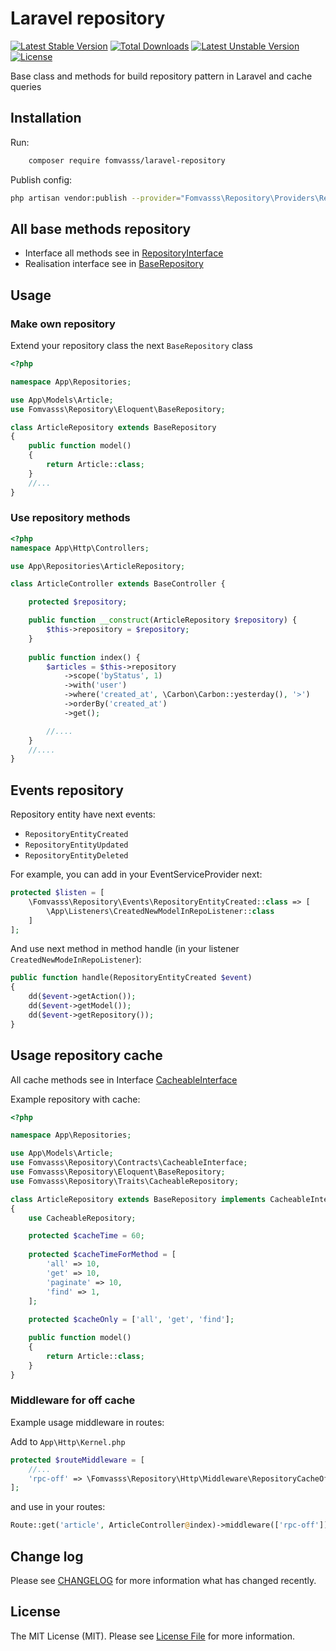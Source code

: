 # Laravel repository

[![Latest Stable Version](https://poser.pugx.org/fomvasss/laravel-repository/v/stable)](https://packagist.org/packages/fomvasss/laravel-repository)
[![Total Downloads](https://poser.pugx.org/fomvasss/laravel-repository/downloads)](https://packagist.org/packages/fomvasss/laravel-repository)
[![Latest Unstable Version](https://poser.pugx.org/fomvasss/laravel-repository/v/unstable)](https://packagist.org/packages/fomvasss/laravel-repository)
[![License](https://poser.pugx.org/fomvasss/laravel-repository/license)](https://packagist.org/packages/fomvasss/laravel-repository)

Base class and methods for build repository pattern in Laravel and cache queries

## Installation
Run:
```bash
	composer require fomvasss/laravel-repository
```
Publish config:
```bash
php artisan vendor:publish --provider="Fomvasss\Repository\Providers\RepositoryServiceProvider" --tag="repository-config"
```

## All base methods repository

- Interface all methods see in [RepositoryInterface](src/Contracts/RepositoryInterface.php)
- Realisation interface see in [BaseRepository](src/Eloquent/BaseRepository.php)

## Usage

### Make own repository

Extend your repository class the next `BaseRepository` class
```php
<?php

namespace App\Repositories;

use App\Models\Article;
use Fomvasss\Repository\Eloquent\BaseRepository;

class ArticleRepository extends BaseRepository
{
    public function model()
    {
        return Article::class;
    }
    //...
}

```

### Use repository methods
```php
<?php
namespace App\Http\Controllers;

use App\Repositories\ArticleRepository;

class ArticleController extends BaseController {

    protected $repository;

    public function __construct(ArticleRepository $repository) {
        $this->repository = $repository;
    }
    
    public function index() {
		$articles = $this->repository
			->scope('byStatus', 1)
			->with('user')
			->where('created_at', \Carbon\Carbon::yesterday(), '>')
			->orderBy('created_at')
			->get();

        //....
    }
    //....
}
```

## Events repository

Repository entity have next events:
- `RepositoryEntityCreated`
- `RepositoryEntityUpdated`
- `RepositoryEntityDeleted`

For example, you can add in your EventServiceProvider next:
```php
protected $listen = [
	\Fomvasss\Repository\Events\RepositoryEntityCreated::class => [
		\App\Listeners\CreatedNewModelInRepoListener::class
	]
];
```
And use next method in method handle (in your listener `CreatedNewModeInRepoListener`):

```php
public function handle(RepositoryEntityCreated $event)
{
	dd($event->getAction());
	dd($event->getModel());
	dd($event->getRepository());
}
```


## Usage repository cache

All cache methods see in Interface [CacheableInterface](src/Contracts/CacheableInterface.php)

Example repository with cache:

```php
<?php

namespace App\Repositories;

use App\Models\Article;
use Fomvasss\Repository\Contracts\CacheableInterface;
use Fomvasss\Repository\Eloquent\BaseRepository;
use Fomvasss\Repository\Traits\CacheableRepository;

class ArticleRepository extends BaseRepository implements CacheableInterface
{
    use CacheableRepository;

	protected $cacheTime = 60;
	
    protected $cacheTimeForMethod = [
        'all' => 10,
        'get' => 10,
        'paginate' => 10,
        'find' => 1,
    ];
    
    protected $cacheOnly = ['all', 'get', 'find'];

    public function model()
    {
        return Article::class;
    }
}
```

### Middleware for off cache

Example usage middleware in routes:

Add to `App\Http\Kernel.php`
```php
protected $routeMiddleware = [
	//...
	'rpc-off' => \Fomvasss\Repository\Http\Middleware\RepositoryCacheOff::class,
];
```
and use in your routes:
```php
Route::get('article', ArticleController@index)->middleware(['rpc-off']);
```

## Change log

Please see [CHANGELOG](CHANGELOG.md) for more information what has changed recently.

## License

The MIT License (MIT). Please see [License File](LICENSE.md) for more information.
